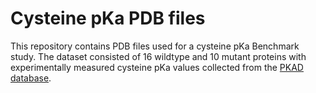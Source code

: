 # Cysteine pKa PDB files

This repository contains PDB files used for a cysteine pKa Benchmark study. 
The dataset consisted of 16 wildtype and 10 mutant proteins with experimentally measured cysteine pKa values collected from the [PKAD database](http://compbio.clemson.edu/lab/software/5/).
 
